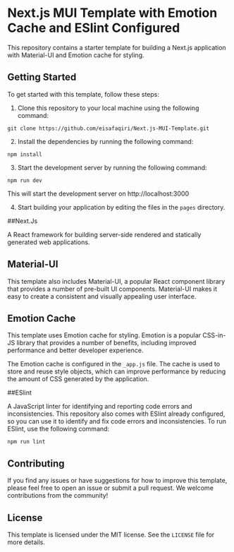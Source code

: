 # Next.js MUI Template with Emotion Cache and ESlint Configured

This repository contains a starter template for building a Next.js application with Material-UI and Emotion cache for styling.

## Getting Started

To get started with this template, follow these steps:

1. Clone this repository to your local machine using the following command:

  ```git clone https://github.com/eisafaqiri/Next.js-MUI-Template.git```

2. Install the dependencies by running the following command:

  ```npm install```

3. Start the development server by running the following command:

  ```npm run dev```

This will start the development server on http://localhost:3000

4. Start building your application by editing the files in the `pages` directory.

##Next.Js

A React framework for building server-side rendered and statically generated web applications.

## Material-UI

This template also includes Material-UI, a popular React component library that provides a number of pre-built UI components. Material-UI makes it easy to create a consistent and visually appealing user interface.

## Emotion Cache

This template uses Emotion cache for styling. Emotion is a popular CSS-in-JS library that provides a number of benefits, including improved performance and better developer experience.

The Emotion cache is configured in the `_app.js` file. The cache is used to store and reuse style objects, which can improve performance by reducing the amount of CSS generated by the application.

##ESlint

A JavaScript linter for identifying and reporting code errors and inconsistencies.
This repository also comes with ESlint already configured, so you can use it to identify and fix code errors and inconsistencies. To run ESlint, use the following command:

```npm run lint```

## Contributing

If you find any issues or have suggestions for how to improve this template, please feel free to open an issue or submit a pull request. We welcome contributions from the community!

## License

This template is licensed under the MIT license. See the `LICENSE` file for more details.
